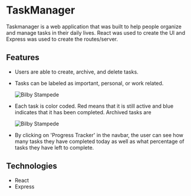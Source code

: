 
# TaskManager

Taskmanager is a web application that was built to help people organize and manage tasks in their daily lives. React was used to create the UI and Express was used to create the routes/server. 
  

## Features 
  * Users are able to create, archive, and delete tasks. 
    
  * Tasks can be labeled as important, personal, or work related. 
  
       ![Bilby Stampede](https://imgur.com/a/aMqIKVp.gif)
  
  * Each task is color coded. Red means that it is still active and blue indicates that it has been completed. Archived tasks       are 
 
       ![Bilby Stampede](https://i.imgur.com/yDIZFbQ.jpg)
    
  * By clicking on 'Progress Tracker' in the navbar, the user can see how many tasks they have completed today as well as what     percentage of tasks they have left to complete. 
  
 
## Technologies 
  * React 
  * Express 
